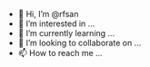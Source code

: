 - 👋 Hi, I’m @rfsan
- 👀 I’m interested in ...
- 🌱 I’m currently learning ...
- 💞️ I’m looking to collaborate on ...
- 📫 How to reach me ...

<!---
rfsan/rfsan is a ✨ special ✨ repository because its `README.md` (this file) appears on your GitHub profile.
You can click the Preview link to take a look at your changes.
--->
